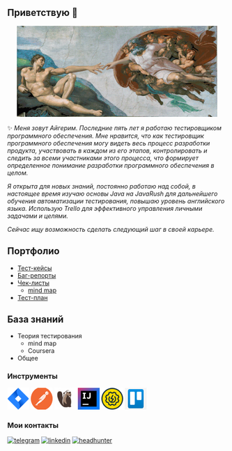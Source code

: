 ## Приветствую 🐯

<div align="center">

![GIF](https://github.com/aiga37/aiga37/blob/main/icons/2.gif)

</div>

✨ _Меня зовут Айгерим. Последние пять лет я работаю тестировщиком программного обеспечения.
 Мне нравится, что как тестировщик программного обеспечения могу видеть весь процесс разработки продукта, 
 участвовать в каждом из его этапов, контролировать и следить за всеми участниками этого процесса, 
 что формирует определенное понимание разработки программного обеспечения в целом._
 
_Я открыта для новых знаний, постоянно работаю над
 собой, в настоящее время изучаю основы Java на
 JavaRush для дальнейшего обучения автоматизации
 тестирования, повышаю уровень английского языка. Использую Trello для эффективного управления
 личными задачами и целями._

 _Сейчас ищу возможность сделать следующий шаг в своей карьере._


## Портфолио

- [Тест-кейсы](https://docs.google.com/spreadsheets/d/1GQuxxvpz2vu4a6fsiEO5uGhYWGQ9wxOfOFcP8C4phyo/edit?gid=0#gid=0)
- [Баг-репорты](https://docs.google.com/spreadsheets/d/1-j3Iysh1KRJ9a1l2uu0yy61j7Fo09U_FqGBW1L45f_c/edit?gid=548503789#gid=548503789)
- [Чек-листы](https://docs.google.com/spreadsheets/d/1iOzrupoRkNFAlolNV-KlF0pxfTnuAFagA_jQFtkenpI/edit?gid=0#gid=0)
  * [mind map](https://miro.com/app/board/uXjVLFQf9f8=/)
- [Тест-план](https://docs.google.com/document/d/15upJtBB4ZY6mXvbIBw1ItBdO-FHpYS_n1JQBGtAkJ1Y/edit?usp=sharing)


## База знаний
* Теория тестирования
  - mind map
  - Coursera
* Общее



### Инструменты

<p align="left">
<a href="https://www.atlassian.com/software/jira"><img src="https://github.com/aiga37/aiga37/blob/main/icons/Jira.png" alt="jira" width="50" height="50" title="jira"/></a>
<a href="https://www.postman.com/"><img src="https://github.com/aiga37/aiga37/blob/main/icons/Postman.png" alt="Postman" width="50" height="50"/></a>
<a href="https://dbeaver.io/"><img src="https://github.com/aiga37/aiga37/blob/main/icons/DBeaver.png" alt="DBeaver" width="50" height="50"/></a>
<a href="https://www.jetbrains.com/idea/"><img src="https://github.com/aiga37/aiga37/blob/main/icons/IDEA1.png" alt="IDEA" width="50" height="50"/></a>
<a href="https://www.soapui.org/"><img src="https://github.com/aiga37/aiga37/blob/main/icons/SoapUI.png" alt="SoapUI" width="50" height="50"/></a>
<a href="https://trello.com/"><img src="https://github.com/aiga37/aiga37/blob/main/icons/Trello.png" alt="Trello" width="50" height="50"/></a>



### Мои контакты 

[![telegram](https://img.shields.io/badge/-Telegram-090909?style=for-the-badge&logo=telegram)](https://t.me/AigaS)
[![linkedin](https://img.shields.io/badge/-Linkedin-090909?style=for-the-badge&logo=linkedin)](https://linkedin.com/in/aigas)
[![headhunter](https://img.shields.io/badge/-hh-090909?style=for-the-badge&logo=headhunter)](https://astana.hh.kz/resume/d63f72efff008811e80039ed1f736563726574)


